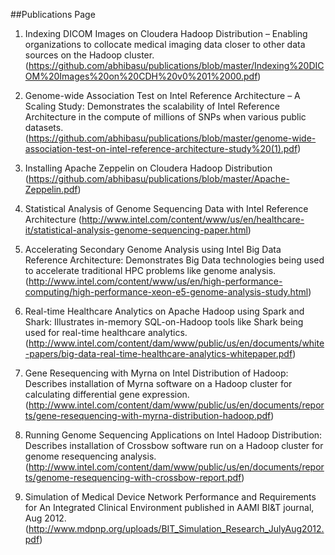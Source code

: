 ##Publications Page


1.	Indexing DICOM Images on Cloudera Hadoop Distribution – Enabling organizations to collocate medical imaging data closer to other data sources on the Hadoop cluster. (https://github.com/abhibasu/publications/blob/master/Indexing%20DICOM%20Images%20on%20CDH%20v0%201%2000.pdf)

2.	Genome-wide Association Test on Intel Reference Architecture – A Scaling Study: Demonstrates the scalability of Intel Reference Architecture in the compute of millions of SNPs when various public datasets. (https://github.com/abhibasu/publications/blob/master/genome-wide-association-test-on-intel-reference-architecture-study%20(1).pdf)

3.	Installing Apache Zeppelin on Cloudera Hadoop Distribution (https://github.com/abhibasu/publications/blob/master/Apache-Zeppelin.pdf)

4.	Statistical Analysis of Genome Sequencing Data with Intel Reference Architecture (http://www.intel.com/content/www/us/en/healthcare-it/statistical-analysis-genome-sequencing-paper.html)

5.	Accelerating Secondary Genome Analysis using Intel Big Data Reference Architecture: Demonstrates Big Data technologies being used to accelerate traditional HPC problems like genome analysis.
(http://www.intel.com/content/www/us/en/high-performance-computing/high-performance-xeon-e5-genome-analysis-study.html)

6.	Real-time Healthcare Analytics on Apache Hadoop using Spark and Shark: Illustrates in-memory SQL-on-Hadoop tools like Shark being used for real-time healthcare analytics.
(http://www.intel.com/content/dam/www/public/us/en/documents/white-papers/big-data-real-time-healthcare-analytics-whitepaper.pdf)

7.	Gene Resequencing with Myrna on Intel Distribution of Hadoop: Describes installation of Myrna software on a Hadoop cluster for calculating differential gene expression. (http://www.intel.com/content/dam/www/public/us/en/documents/reports/gene-resequencing-with-myrna-distribution-hadoop.pdf)

8.	Running Genome Sequencing Applications on Intel Hadoop Distribution: Describes installation of Crossbow software run on a Hadoop cluster for genome resequencing analysis. (http://www.intel.com/content/dam/www/public/us/en/documents/reports/genome-resequencing-with-crossbow-report.pdf)

9. Simulation of Medical Device Network Performance and Requirements for An Integrated Clinical Environment published in AAMI BI&T journal, Aug 2012. (http://www.mdpnp.org/uploads/BIT_Simulation_Research_JulyAug2012.pdf) 
